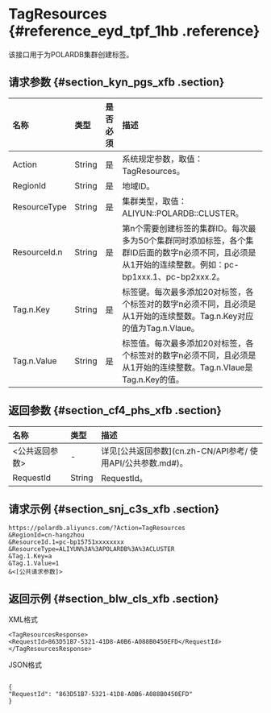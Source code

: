 # TagResources {#reference_eyd_tpf_1hb .reference}

该接口用于为POLARDB集群创建标签。

## 请求参数 {#section_kyn_pgs_xfb .section}

|名称|类型|是否必须|描述|
|:-|:-|:---|:-|
|Action|String|是|系统规定参数，取值：TagResources。|
|RegionId|String|是|地域ID。|
|ResourceType|String|是|集群类型，取值：ALIYUN::POLARDB::CLUSTER。|
|ResourceId.n|String|是|第n个需要创建标签的集群ID。每次最多为50个集群同时添加标签，各个集群ID后面的数字n必须不同，且必须是从1开始的连续整数。例如：pc-bp1xxx.1、pc-bp2xxx.2。|
|Tag.n.Key|String|是|标签键。每次最多添加20对标签，各个标签对的数字n必须不同，且必须是从1开始的连续整数。Tag.n.Key对应的值为Tag.n.Vlaue。|
|Tag.n.Value|String|是|标签值。每次最多添加20对标签，各个标签对的数字n必须不同，且必须是从1开始的连续整数。Tag.n.Vlaue是Tag.n.Key的值。|

## 返回参数 {#section_cf4_phs_xfb .section}

|名称|类型|描述|
|:-|:-|:-|
|<公共返回参数\>|-|详见[公共返回参数](cn.zh-CN/API参考/ 使用API/公共参数.md#)。|
|RequestId|String|RequestId。|

## 请求示例 {#section_snj_c3s_xfb .section}

```
https://polardb.aliyuncs.com/?Action=TagResources
&RegionId=cn-hangzhou
&ResourceId.1=pc-bp15751xxxxxxxx
&ResourceType=ALIYUN%3A%3APOLARDB%3A%3ACLUSTER
&Tag.1.Key=a
&Tag.1.Value=1
&<[公共请求参数]>
```

## 返回示例 {#section_blw_cls_xfb .section}

XML格式

```
<TagResourcesResponse>
<RequestId>863D51B7-5321-41D8-A0B6-A088B0450EFD</RequestId>
</TagResourcesResponse>
```

JSON格式

```

{
"RequestId": "863D51B7-5321-41D8-A0B6-A088B0450EFD"
}
```

